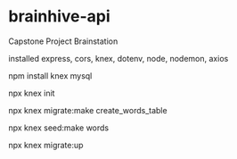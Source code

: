 # brainhive-api
Capstone Project Brainstation

installed express, cors, knex, dotenv, node, nodemon, axios

npm install knex mysql

npx knex init

npx knex migrate:make create_words_table

npx knex seed:make words

npx knex migrate:up